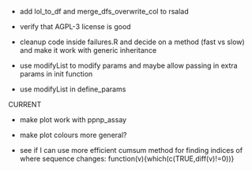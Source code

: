 - add lol_to_df and merge_dfs_overwrite_col to rsalad
- verify that AGPL-3 license is good


- cleanup code inside failures.R and decide on a method (fast vs slow) and make it work with generic inheritance

- use modifyList to modify params and maybe allow passing in extra params in init function
- use modifyList in define_params


CURRENT
- make plot work with ppnp_assay
- make plot colours more general?


- see if I can use more efficient cumsum method for finding indices of where sequence changes: function(v){which(c(TRUE,diff(v)!=0))}

